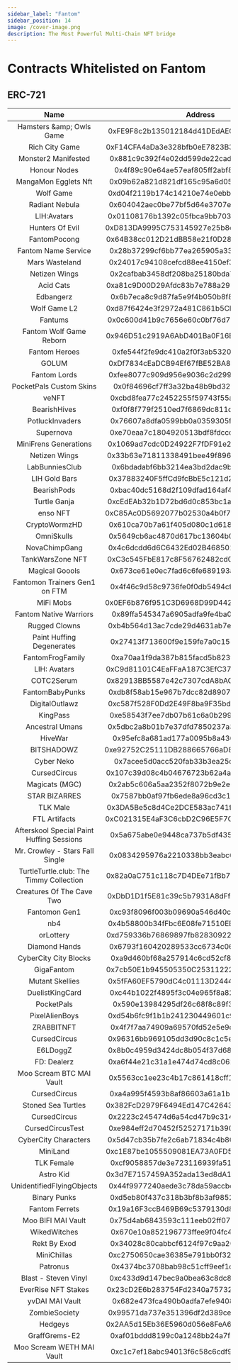 ```yaml
---
sidebar_label: "Fantom"
sidebar_position: 14
image: /cover-image.png
description: The Most Powerful Multi-Chain NFT bridge
---
```


# Contracts Whitelisted on Fantom

## ERC-721

|Name|Address|
|:-:|:-:|
|Hamsters &amp;amp; Owls Game|0xFE9F8c2b135012184d41DEdAE0c3f7eE8eF5eB0a|
|Rich City Game|0xF14CFA4aDa3e328bfb0eE7823B3DD419779C4511|
|Monster2 Manifested|0x881c9c392f4e02dd599de22cadaa98977c4cfb90|
|Honour Nodes|0x4f89c90e64ae57eaf805ff2abf868fe2ad6c55f3|
|MangaMon Egglets Nft|0x09b62a821d821df165c95a6d059b4d51fc9668f5|
|Wolf Game|0xd04f2119b174c14210e74e0ebb4a63a1b36ad409|
|Radiant Nebula|0x604042aec0be77bf5d64e3707e143eb845fb953c|
|LIH:Avatars|0x01108176b1392c05fbca9bb703d53e2bdba96e04|
|Hunters Of Evil|0xD813DA9995C753145927e25b8ecc18E6bF2b6AE0|
|FantomPocong|0x64B38cc012D21dBB58e21f0D2885e7509cDd4e99|
|Fantom Name Service|0x28b37299cf6bb77ea265905a333f2b78fb85a3d2|
|Mars Wasteland|0x24017c94108cefcd88ee4150ef31713b3e4b06e6|
|Netizen Wings|0x2cafbab3458df208ba25180bda7f899b4b078e77|
|Acid Cats|0xa81c9D00D29Afdc83b7e788a29Ec96A5BD81A8EA|
|Edbangerz|0x6b7eca8c9d87fa5e9f4b050b8f8b7028294e3aea|
|Wolf Game L2|0xd87f6424e3f2972a481C861b5CbD9bD98A60e3C5|
|Fantums|0x0c600d41b9c7656e60c0bf76d79b1532b4770d0c|
|Fantom Wolf Game Reborn|0x946D51c2919A6AbD401Ba0F16E3d3647cf245B19|
|Fantom Heroes|0xfe544f2fe9dc410a2f0f3ab5320ba261d2cb32d9|
|GOLUM|0xDf7834cEaDCB94Ef67fBE52BA8ce4c6B2ee12bCc|
|Fantom Lords|0xfee8077c909d956e9036c2d2999723931cefe548|
|PocketPals Custom Skins|0x0f84696cf7ff3a32ba48b9bd326aca64fadcf456|
|veNFT|0xcbd8fea77c2452255f59743f55a3ea9d83b3c72b|
|BearishHives|0xf0f8f779f2510ed7f6869dc811d6fbd84b1d1045|
|PotluckInvaders|0x76607a8dfa0599bb0a0359305f110012fc32f2be|
|Supernova|0xe70eaa7c1804920513bdf8fdccce04179d1a55b5|
|MiniFrens Generations|0x1069ad7cdc0D24922F7fDF91e2C7d89aD01105fc|
|Netizen Wings|0x33b63e71811338491bee49f8969d308c972c043d|
|LabBunniesClub|0x6bdadabf6bb3214ea3bd2dac9b854a75d3fe8fca|
|LIH Gold Bars|0x37883240F5ffCd9fcBbE5c121d2B7977FB47dB18|
|BearishPods|0xbac40dc5168d2f109dfad164af438d6b9c078254|
|Turtle Ganja|0xcEdEAb32b1D72bd6d0c853bc1a36ed81D42EaFc6|
|enso NFT|0xC85Ac0D5692077b02530a4b0f74143065A993D82|
|CryptoWormzHD|0x610ca70b7a61f405d080c1d618382a81fed1c878|
|OmniSkulls|0x5649cb6ac4870d617bc13604b06f2e2db5c13f15|
|NovaChimpGang|0x4c6dcdd6d6C6432Ed02B468501C019fca1fe17e2|
|TankWarsZone NFT|0xC3c545FbE817c8F56762482cd04Fc89cF314Df7D|
|Magical Goools|0x673ce61e0ec7fad6c6fe689193a0adef38567965|
|Fantomon Trainers Gen1 on FTM|0x4f46c9d58c9736fe0f0db5494cf285e995c17397|
|MiFi Mobs|0x0EF6b876f951C3D6968D99D4423408A8bDd0E4bE|
|Fantom Native Warriors|0x89ffa545347a6905adfa9fe4ba03ce30ed2319db|
|Rugged Clowns|0xb4b564d13ac7cde29d4631ab7e3c44689320bf03|
|Paint Huffing Degenerates|0x27413f713600f9e159fe7a0c158ba2a78778f37e|
|FantomFrogFamily|0xa70aa1f9da387b815facd5b823f284f15ec73884|
|LIH: Avatars|0xC9d81101C4EaFFaA187C3EfC37aa4b573BC8E8D0|
|COTC2Serum|0x82913BB5587e42c7307cdA8bACab396c647ac20d|
|FantomBabyPunks|0xdb8f58ab15e967b7dcc82d8907c2ed59d2ea9686|
|DigitalOutlawz|0xc587f528F0Dd2E49F8ba9F35bd4E213a67E9d9be|
|KingPass|0xe58543f7ee7db07b61c6a0b29919ce2cfddc0770|
|Ancestral Umans|0x5dbc2a8b01b7e37dfd7850237a3330c9939d6457|
|HiveWar|0x95efc8a681ad177a0095b8a430fff00be94c7fc5|
|BITSHADOWZ|0xe92752C25111DB288665766aD8aDB624CCf91045|
|Cyber Neko|0x7acee5d0acc520fab33b3ea25d4feef1ffebde73|
|CursedCircus|0x107c39d08c4b04676723b62a4a33d692178b3462|
|Magicats (MGC)|0x2ab5c606a5aa2352f8072b9e2e8a213033e2c4c9|
|STAR BIZARRES|0x7587bb0af97fb6ede8a96cd3c1b1aa9f6be9a7c0|
|TLK Male|0x3DA5Be5c8d4Ce2DCE583ac741f97a79b30a37c05|
|FTL Artifacts|0xC021315E4aF3C6cbD2C96E5F7C67d0A4c2F8FE11|
|Afterskool Special Paint Huffing Sessions|0x5a675abe0e9448ca737b5df4351f81b72b79eabf|
|Mr. Crowley - Stars Fall Single|0x0834295976a2210338bb3eabc645dbbf2cc6cdf9|
|TurtleTurtle.club: The Timmy Collection|0x82a0aC751c118c7D4DEe71fBb7436862D339e550|
|Creatures Of The Cave Two|0xDbD1D1f5E81c39c5b7931A8dFfDB78e260bF288a|
|Fantomon Gen1|0xc93f8096f003b09690a546d40cbb971e9346dcf3|
|nb4|0x4b58800b34fFbc6E08fe71510EB1C7d951CBcAcF|
|orLottery|0xd759336b76869897fb8283092219c6638d5384e8|
|Diamond Hands|0x6793f160420289533cc6734c060c199ff1a4b5e7|
|CyberCity City Blocks|0xa9d460bf68a257914c6cd52cf8d4232cea3ef8ae|
|GigaFantom|0x7cb50E1b945505350C2531122248A1D30FAfeE66|
|Mutant Skellies|0x5fFA60EF5790dC4c01113D24449fF445D97f22db|
|DuelistKingCard|0xc44b1022f4895f3c04e965f8a82437a8b5cebb70|
|PocketPals|0x590e13984295df26c68f8c89f32fcf3a9f08177f|
|PixelAlienBoys|0xd54b6fc9f1b1b241230449601c920338d206c5b8|
|ZRABBITNFT|0x4f7f7aa74909a69570fd52e5e9dcdb5aa33d867e|
|CursedCircus|0x96316bb969105dd3d90c8c1c5e8ac623f0ad4532|
|E6LDoggZ|0x8b0c4959d3424dc8b054f37d6846056b6a83df98|
|FD: Dealerz|0xa6f44e21c31a1e474d74cd8c06282b21d5a2e721|
|Moo Scream BTC MAI Vault|0x5563cc1ee23c4b17c861418cff16641d46e12436|
|CursedCircus|0xa4a995f4593b8af86603a61a1b19cf7767c59195|
|Stoned Sea Turtles|0x382FcD2979F6494Ed147C42643EAc8c660a1b280|
|CursedCircus|0x2223c245474d6a54cd47b9c314f60018215cfa96|
|CursedCircusTest|0xe984eff2d70452f52527171b39004503683d5bb7|
|CyberCity Characters|0x5d47cb35b7fe2c6ab71834c4b80232d13424829d|
|MiniLand|0xc1E87be1055509081EA73A0FD5D3d70f6573Dc99|
|TLK Female|0xcf9058857de3e723116939fa51654b7f3920fe8a|
|Astro Kid|0x3d7E7157459A352ada13ed8dA1Ba54a08A883965|
|UnidentifiedFlyingObjects|0x44f9977240aede3c78da59accbe828697dd005be|
|Binary Punks|0xd5eb80f437c318b3bf8b3af985224966a3054f76|
|Fantom Ferrets|0x19a16F3ccB469B69c5379130d8CbBf2Fcf3dE365|
|Moo BIFI MAI Vault|0x75d4ab6843593c111eeb02ff07055009c836a1ef|
|WikedWitches|0x670e10a852196773ffee9f04fc4ec722993886da|
|Rekt By Exod|0x34028c80cabbcf6124f97c9aa20370b741c5bc7f|
|MiniChillas|0xc2750650cae36385e791bb0f32e9ce568a0c66bd|
|Patronus|0x4374bc3708bab98c51cff9eef1ca4365e3245b8f|
|Blast - Steven Vinyl|0xc433d9d147bec9a0bea63c8dc8a07b52faa3b038|
|EverRise NFT Stakes|0x23cD2E6b283754Fd2340a75732f9DdBb5d11807e|
|yvDAI MAI Vault|0x682e473fca490b0adfa7efe94083c1e63f28f034|
|ZombieSociety|0x99571da737e351396df2d389ceaab13486a387ba|
|Hedgeys|0x2AA5d15Eb36E5960d056e8FeA6E7BB3e2a06A351|
|GraffGrems-E2|0xaf01bddd8199c0a1248bb24a7f14045e5ef3e0a8|
|Moo Scream WETH MAI Vault|0xc1c7ef18abc94013f6c58c6cdf9e829a48075b4e|